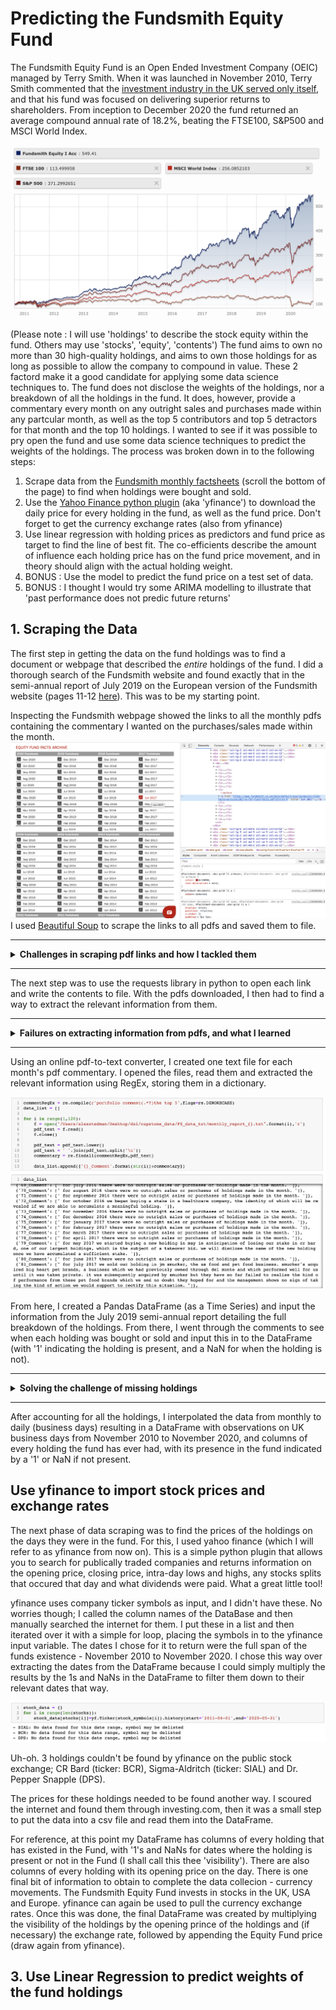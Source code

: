 # Predicting the Fundsmith Equity Fund

The Fundsmith Equity Fund is an Open Ended Investment Company (OEIC) managed by Terry Smith.  When it was launched in November 2010, Terry Smith commented that the [investment industry in the UK served only itself](https://www.theguardian.com/money/2010/nov/06/investment-funds-terry-smith-warren-buffet), and that his fund was focused on delivering superior returns to shareholders.  From inception to December 2020 the fund returned an average compound annual rate of 18.2%, beating the FTSE100, S&P500 and MSCI World Index.

![Fundsmith Performance vs FTSE100, S&P500, MSCI World Index](https://github.com/alexstedman/PersonalProjects/blob/main/Fundsmith_Equity_Project/images/FS_performance.png)

(Please note : I will use 'holdings' to describe the stock equity within the fund. Others may use 'stocks', 'equity', 'contents')
The fund aims to own no more than 30 high-quality holdings, and aims to own those holdings for as long as possible to allow the company to compound in value. These 2 factord make it a good candidate for applying some data science techniques to.  The fund does not disclose the weights of the holdings, nor a breakdown of all the holdings in the fund. It does, however, provide a commentary every month on any outright sales and purchases made within any partcular month, as well as the top 5 contributors and top 5 detractors for that month and the top 10 holdings. I wanted to see if it was possible to pry open the fund and use some data science techniques to predict the weights of the holdings. The process was broken down in to the following steps:

1. Scrape data from the [Fundsmith monthly factsheets](https://www.fundsmith.co.uk/fund-factsheet) (scroll the bottom of the page) to find when holdings were bought and sold.
2. Use the [Yahoo Finance python plugin](https://pypi.org/project/yfinance/) (aka 'yfinance') to download the daily price for every holding in the fund, as well as the fund price. Don't forget to get the currency exchange rates (also from yfinance)
3. Use linear regression with holding prices as predictors and fund price as target to find the line of best fit. The co-efficients describe the amount of influence each holding price has on the fund price movement, and in theory should align with the actual holding weight.
4. BONUS : Use the model to predict the fund price on a test set of data.
5. BONUS : I thought I would try some ARIMA modelling to illustrate that 'past performance does not predic future returns'

## 1. Scraping the Data
The first step in getting the data on the fund holdings was to find a document or webpage that described the *entire* holdings of the fund.  I did a thorough search of the Fundsmith website and found exactly that in the semi-annual report of July 2019 on the European version of the Fundsmith website (pages 11-12 [here](https://www.fundsmith.co.uk/docs/default-source/annual-reports-and-audited-financial-statements/unaudited-semi-annual-report-for-the-period-from-1-january-2019-to-30-june-2019.pdf?sfvrsn=4)).  This was to be my starting point.

Inspecting the Fundsmith webpage showed the links to all the monthly pdfs containing the commentary I wanted on the purchases/sales made within the month.
![The Fundsmith Equity Fund Documents page with web inspector](https://github.com/alexstedman/PersonalProjects/blob/main/Fundsmith_Equity_Project/images/FS_page_inspection.png)
I used [Beautiful Soup](https://www.crummy.com/software/BeautifulSoup/) to scrape the links to all pdfs and saved them to file.

----
<details>
 <summary><b>Challenges in scraping pdf links and how I tackled them</b></summary>
 <p>
  The links weren't always of the same format. Some ended with 'sfvrsn=4', others 'sfvrsn=6'. Some had date format yyyy-mm, others were mm-yyyy. I got round this with a simple nested for loop.  It's not an amazing solution, I admit, but it is easy to read for a programmer with no knowledge of the project.
  
<img src="https://github.com/alexstedman/PersonalProjects/blob/main/Fundsmith_Equity_Project/images/notebook_scraping_links.png" alt="Code for scraping pdf links"></p>
</details>

----
The next step was to use the requests library in python to open each link and write the contents to file.
With the pdfs downloaded, I then had to find a way to extract the relevant information from them.

----
<details>
 <summary><b>Failures on extracting information from pdfs, and what I learned</b></summary>
 <p>
  I first attempted to extract the information using <a href="https://pypi.org/project/pdfplumber/">pdfplumber</a>, a tool that converts a pdf to text line-by-line (column formatting is ignored). I specified a text box from where pdfplumber could extract the information from, with the results below.
  
  <img src=https://github.com/alexstedman/PersonalProjects/blob/main/Fundsmith_Equity_Project/images/pdfplumber_train_raw.png alt="Raw training results from pdfplumber">
  
  After a bit of RegEx I wrote a function that extracted the relevant informaion out of the above screenshot, as seen below.
  <img src=https://github.com/alexstedman/PersonalProjects/blob/main/Fundsmith_Equity_Project/images/pdfplumber_train_results.png alt="Results from pdfplumber after RegEx">
  
  However, when I applied this to all the other pdfs, the results were not as I thought they would be.
  
   <img src=https://github.com/alexstedman/PersonalProjects/blob/main/Fundsmith_Equity_Project/images/pdfplumber_actual.png alt="Results from pdfplumber and RegEx applied to all pdfs">
   
   The lesson learned is to ensure your test data is in the same format as your training data. In this case, there were 2 issues:
   1. The team at Fundsmith hadn't decided on a strict format early on in the funds existence. As such, the placement of the relevant information would move around the pdf from month to month. It eventually settled into a strict format after 8 months.
   2. The size of the 'comment' section impacted the placement of the top 5 contributors and top 5 detractors.  If a lot had occurred that month, then the top 5s would be shifted down and fall outside of the parameters specified in pdfplumber.
  </p>
</details>

----
 Using an online pdf-to-text converter, I created one text file for each month's pdf commentary. I opened the files, read them and extracted the relevant information using RegEx, storing them in a dictionary.
 
![Extracting the relevant information from monthyl PDFs](https://github.com/alexstedman/PersonalProjects/blob/main/Fundsmith_Equity_Project/images/extract_pdf_info.png)

From here, I created a Pandas DataFrame (as a Time Series) and input the information from the July 2019 semi-annual report detailing the full breakdown of the holdings.  From there, I went through the comments to see when each holding was bought or sold and input this in to the DataFrame (with '1' indicating the holding is present, and a NaN for when the holding is not).

----
<details>
 <summary><b>Solving the challenge of missing holdings</b></summary>
 <p>
  3 holdings were specified in the 2019 semi-annual report that were not found in the bought/sold part of the comment section of the pdfs. These need to be accounted for, so what approach did I take to find them?
  
  Without a definite month where Fundsmith commented on the buy/sell of the missing 3 holdings, I decided to search all the pdfs in their entirety for the first mention of each.  Possible issues that should be kept in mind are that the holdings may have been bought, but are only mentioned in the monthly pdf when it reaches one of the top 10 holdings, or is one of the top 5 contributors or top 5 detractors.  The following code shows my approach and the result.
   
   <img src=https://github.com/alexstedman/PersonalProjects/blob/main/Fundsmith_Equity_Project/images/missing_holdings.png alt="Searching pdfs for any mention of Amadeus, Diageo and Intertek">
 </p>
</details>

----
After accounting for all the holdings, I interpolated the data from monthly to daily (business days) resulting in a DataFrame with observations on UK business days from November 2010 to November 2020, and columns of every holding the fund has ever had, with its presence in the fund indicated by a '1' or NaN if not present.

## Use yfinance to import stock prices and exchange rates
The next phase of data scraping was to find the prices of the holdings on the days they were in the fund.  For this, I used yahoo finance (which I will refer to as yfinance from now on).  This is a simple python plugin that allows you to search for publically traded companies and returns information on the opening price, closing price, intra-day lows and highs, any stocks splits that occured that day and what dividends were paid. What a great little tool!

yfinance uses company ticker symbols as input, and I didn't have these.  No worries though; I called the column names of the DataBase and then manually searched the internet for them. I put these in a list and then iterated over it with a simple for loop, placing the symbols in to the yfinance input variable.  The dates I chose for it to return were the full span of the funds existence - November 2010 to November 2020.  I chose this way over extracting the dates from the DataFrame because I could simply multiply the results by the 1s and NaNs in the DataFrame to filter them down to their relevant dates that way.

![yfinance initial results](https://github.com/alexstedman/PersonalProjects/blob/main/Fundsmith_Equity_Project/images/yfinance_result.png)

Uh-oh.  3 holdings couldn't be found by yfinance on the public stock exchange; CR Bard (ticker: BCR), Sigma-Aldritch (ticker: SIAL) and Dr. Pepper Snapple (DPS).

The prices for these holdings needed to be found another way.  I scoured the internet and found them through investing.com, then it was a small step to put the data into a csv file and read them into the DataFrame.

For reference, at this point my DataFrame has columns of every holding that has existed in the Fund, with '1's and NaNs for dates where the holding is present or not in the Fund (I shall call this thee 'visibility').  There are also columns of every holding with its opening price on the day.  There is one final bit of information to obtain to complete the data collecion - currency movements.  The Fundsmith Equity Fund invests in stocks in the UK, USA and Europe.  yfinance can again be used to pull the currency exchange rates.  Once this was done, the final DataFrame was created by multiplying the visibility of the holdings by the opening prince of the holdings and (if necessary) the exchange rate, followed by appending the Equity Fund price (draw again from yfinance).

## 3. Use Linear Regression to predict weights of the fund holdings
